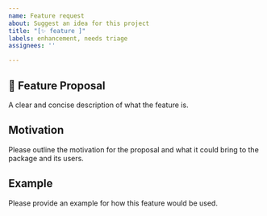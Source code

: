 ```yaml
---
name: Feature request
about: Suggest an idea for this project
title: "[✨ feature ]"
labels: enhancement, needs triage
assignees: ''

---
```


## 🚀 Feature Proposal

A clear and concise description of what the feature is.

## Motivation

Please outline the motivation for the proposal and what it could bring to the package and its users.

## Example

Please provide an example for how this feature would be used.
